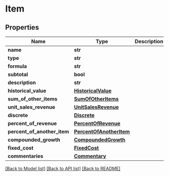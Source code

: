 # Item


## Properties
Name | Type | Description | Notes
------------ | ------------- | ------------- | -------------
**name** | **str** |  | 
**type** | **str** |  | 
**formula** | **str** |  | 
**subtotal** | **bool** |  | 
**description** | **str** |  | [optional] 
**historical_value** | [**HistoricalValue**](HistoricalValue.md) |  | [optional] 
**sum_of_other_items** | [**SumOfOtherItems**](SumOfOtherItems.md) |  | [optional] 
**unit_sales_revenue** | [**UnitSalesRevenue**](UnitSalesRevenue.md) |  | [optional] 
**discrete** | [**Discrete**](Discrete.md) |  | [optional] 
**percent_of_revenue** | [**PercentOfRevenue**](PercentOfRevenue.md) |  | [optional] 
**percent_of_another_item** | [**PercentOfAnotherItem**](PercentOfAnotherItem.md) |  | [optional] 
**compounded_growth** | [**CompoundedGrowth**](CompoundedGrowth.md) |  | [optional] 
**fixed_cost** | [**FixedCost**](FixedCost.md) |  | [optional] 
**commentaries** | [**Commentary**](Commentary.md) |  | [optional] 

[[Back to Model list]](../README.md#documentation-for-models) [[Back to API list]](../README.md#documentation-for-api-endpoints) [[Back to README]](../README.md)


